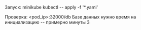 Запуск: minikube kubectl -- apply -f '*.yaml'

Проверка: <pod_ip>:32000/db
Базе данных нужно время на инициализацию -- примерно минуты 3
